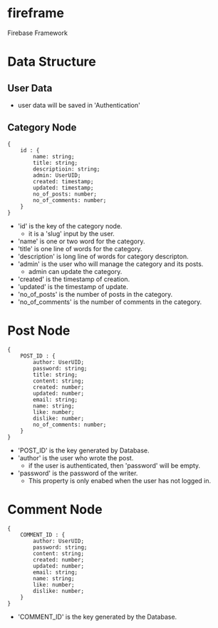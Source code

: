 # fireframe
Firebase Framework



# Data Structure

## User Data

* user data will be saved in 'Authentication'


## Category Node

````
{
    id : {
        name: string;
        title: string;
        descriptioin: string;
        admin: UserUID;
        created: timestamp;
        updated: timestamp;
        no_of_posts: number;
        no_of_comments: number;
    }
}
````


* 'id' is the key of the category node.
    * it is a 'slug' input by the user.
* 'name' is one or two word for the category.
* 'title' is one line of words for the category.
* 'description' is long line of words for category descripton.
* 'admin' is the user who will manage the category and its posts.
    * admin can update the category.
* 'created' is the timestamp of creation.
* 'updated' is the timestamp of update.
* 'no_of_posts' is the number of posts in the category.
* 'no_of_comments' is the number of comments in the category.




# Post Node

````
{
    POST_ID : {
        author: UserUID;
        password: string;
        title: string;
        content: string;
        created: number;
        updated: number;
        email: string;
        name: string;
        like: number;
        dislike: number;
        no_of_comments: number;
    }
}
````


* 'POST_ID' is the key generated by Database.
* 'author' is the user who wrote the post.
    * if the user is authenticated, then 'password' will be empty.
* 'password' is the password of the writer.
    * This property is only enabed when the user has not logged in.


# Comment Node

````
{
    COMMENT_ID : {
        author: UserUID;
        password: string;
        content: string;
        created: number;
        updated: number;       
        email: string;
        name: string;
        like: number;
        dislike: number;
    }
}
````


* 'COMMENT_ID' is the key generated by the Database.




